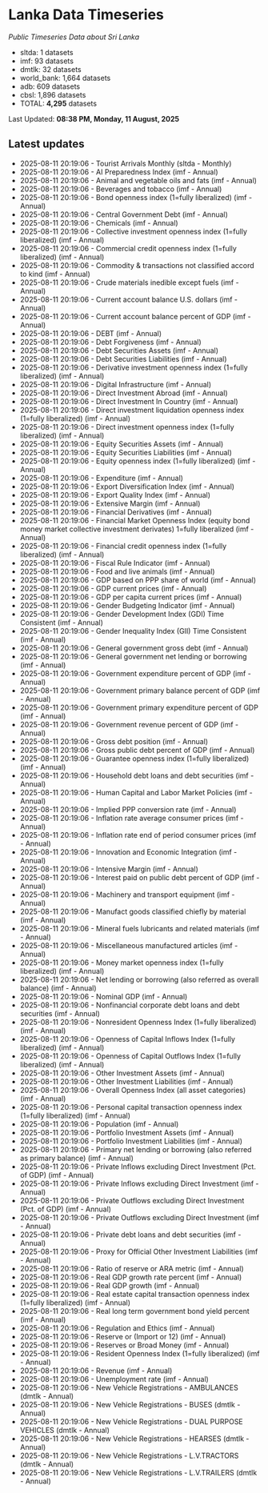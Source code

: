 # Lanka Data Timeseries
*Public Timeseries Data about Sri Lanka*

* sltda: 1 datasets
* imf: 93 datasets
* dmtlk: 32 datasets
* world_bank: 1,664 datasets
* adb: 609 datasets
* cbsl: 1,896 datasets
* TOTAL: **4,295** datasets

Last Updated: **08:38 PM, Monday, 11 August, 2025**

## Latest updates

* 2025-08-11 20:19:06 - Tourist Arrivals Monthly (sltda - Monthly)
* 2025-08-11 20:19:06 - AI Preparedness Index (imf - Annual)
* 2025-08-11 20:19:06 - Animal and vegetable oils and fats (imf - Annual)
* 2025-08-11 20:19:06 - Beverages and tobacco (imf - Annual)
* 2025-08-11 20:19:06 - Bond openness index (1=fully liberalized) (imf - Annual)
* 2025-08-11 20:19:06 - Central Government Debt (imf - Annual)
* 2025-08-11 20:19:06 - Chemicals (imf - Annual)
* 2025-08-11 20:19:06 - Collective investment openness index (1=fully liberalized) (imf - Annual)
* 2025-08-11 20:19:06 - Commercial credit openness index (1=fully liberalized) (imf - Annual)
* 2025-08-11 20:19:06 - Commodity & transactions not classified accord to kind (imf - Annual)
* 2025-08-11 20:19:06 - Crude materials inedible except fuels (imf - Annual)
* 2025-08-11 20:19:06 - Current account balance U.S. dollars (imf - Annual)
* 2025-08-11 20:19:06 - Current account balance percent of GDP (imf - Annual)
* 2025-08-11 20:19:06 - DEBT (imf - Annual)
* 2025-08-11 20:19:06 - Debt Forgiveness (imf - Annual)
* 2025-08-11 20:19:06 - Debt Securities Assets (imf - Annual)
* 2025-08-11 20:19:06 - Debt Securities Liabilities (imf - Annual)
* 2025-08-11 20:19:06 - Derivative investment openness index (1=fully liberalized) (imf - Annual)
* 2025-08-11 20:19:06 - Digital Infrastructure (imf - Annual)
* 2025-08-11 20:19:06 - Direct Investment Abroad (imf - Annual)
* 2025-08-11 20:19:06 - Direct Investment In Country (imf - Annual)
* 2025-08-11 20:19:06 - Direct investment liquidation openness index (1=fully liberalized) (imf - Annual)
* 2025-08-11 20:19:06 - Direct investment openness index (1=fully liberalized) (imf - Annual)
* 2025-08-11 20:19:06 - Equity Securities Assets (imf - Annual)
* 2025-08-11 20:19:06 - Equity Securities Liabilities (imf - Annual)
* 2025-08-11 20:19:06 - Equity openness index (1=fully liberalized) (imf - Annual)
* 2025-08-11 20:19:06 - Expenditure (imf - Annual)
* 2025-08-11 20:19:06 - Export Diversification Index (imf - Annual)
* 2025-08-11 20:19:06 - Export Quality Index (imf - Annual)
* 2025-08-11 20:19:06 - Extensive Margin (imf - Annual)
* 2025-08-11 20:19:06 - Financial Derivatives (imf - Annual)
* 2025-08-11 20:19:06 - Financial Market Openness Index (equity bond money market collective investment derivates) 1=fully liberalized (imf - Annual)
* 2025-08-11 20:19:06 - Financial credit openness index (1=fully liberalized) (imf - Annual)
* 2025-08-11 20:19:06 - Fiscal Rule Indicator (imf - Annual)
* 2025-08-11 20:19:06 - Food and live animals (imf - Annual)
* 2025-08-11 20:19:06 - GDP based on PPP share of world (imf - Annual)
* 2025-08-11 20:19:06 - GDP current prices (imf - Annual)
* 2025-08-11 20:19:06 - GDP per capita current prices (imf - Annual)
* 2025-08-11 20:19:06 - Gender Budgeting Indicator (imf - Annual)
* 2025-08-11 20:19:06 - Gender Development Index (GDI) Time Consistent (imf - Annual)
* 2025-08-11 20:19:06 - Gender Inequality Index (GII) Time Consistent (imf - Annual)
* 2025-08-11 20:19:06 - General government gross debt (imf - Annual)
* 2025-08-11 20:19:06 - General government net lending or borrowing (imf - Annual)
* 2025-08-11 20:19:06 - Government expenditure percent of GDP (imf - Annual)
* 2025-08-11 20:19:06 - Government primary balance percent of GDP (imf - Annual)
* 2025-08-11 20:19:06 - Government primary expenditure percent of GDP (imf - Annual)
* 2025-08-11 20:19:06 - Government revenue percent of GDP (imf - Annual)
* 2025-08-11 20:19:06 - Gross debt position (imf - Annual)
* 2025-08-11 20:19:06 - Gross public debt percent of GDP (imf - Annual)
* 2025-08-11 20:19:06 - Guarantee openness index (1=fully liberalized) (imf - Annual)
* 2025-08-11 20:19:06 - Household debt loans and debt securities (imf - Annual)
* 2025-08-11 20:19:06 - Human Capital and Labor Market Policies (imf - Annual)
* 2025-08-11 20:19:06 - Implied PPP conversion rate (imf - Annual)
* 2025-08-11 20:19:06 - Inflation rate average consumer prices (imf - Annual)
* 2025-08-11 20:19:06 - Inflation rate end of period consumer prices (imf - Annual)
* 2025-08-11 20:19:06 - Innovation and Economic Integration (imf - Annual)
* 2025-08-11 20:19:06 - Intensive Margin (imf - Annual)
* 2025-08-11 20:19:06 - Interest paid on public debt percent of GDP (imf - Annual)
* 2025-08-11 20:19:06 - Machinery and transport equipment (imf - Annual)
* 2025-08-11 20:19:06 - Manufact goods classified chiefly by material (imf - Annual)
* 2025-08-11 20:19:06 - Mineral fuels lubricants and related materials (imf - Annual)
* 2025-08-11 20:19:06 - Miscellaneous manufactured articles (imf - Annual)
* 2025-08-11 20:19:06 - Money market openness index (1=fully liberalized) (imf - Annual)
* 2025-08-11 20:19:06 - Net lending or borrowing (also referred as overall balance) (imf - Annual)
* 2025-08-11 20:19:06 - Nominal GDP (imf - Annual)
* 2025-08-11 20:19:06 - Nonfinancial corporate debt loans and debt securities (imf - Annual)
* 2025-08-11 20:19:06 - Nonresident Openness Index (1=fully liberalized) (imf - Annual)
* 2025-08-11 20:19:06 - Openness of Capital Inflows Index (1=fully liberalized) (imf - Annual)
* 2025-08-11 20:19:06 - Openness of Capital Outflows Index (1=fully liberalized) (imf - Annual)
* 2025-08-11 20:19:06 - Other Investment Assets (imf - Annual)
* 2025-08-11 20:19:06 - Other Investment Liabilities (imf - Annual)
* 2025-08-11 20:19:06 - Overall Openness Index (all asset categories) (imf - Annual)
* 2025-08-11 20:19:06 - Personal capital transaction openness index (1=fully liberalized) (imf - Annual)
* 2025-08-11 20:19:06 - Population (imf - Annual)
* 2025-08-11 20:19:06 - Portfolio Investment Assets (imf - Annual)
* 2025-08-11 20:19:06 - Portfolio Investment Liabilities (imf - Annual)
* 2025-08-11 20:19:06 - Primary net lending or borrowing (also referred as primary balance) (imf - Annual)
* 2025-08-11 20:19:06 - Private Inflows excluding Direct Investment (Pct. of GDP) (imf - Annual)
* 2025-08-11 20:19:06 - Private Inflows excluding Direct Investment (imf - Annual)
* 2025-08-11 20:19:06 - Private Outflows excluding Direct Investment (Pct. of GDP) (imf - Annual)
* 2025-08-11 20:19:06 - Private Outflows excluding Direct Investment (imf - Annual)
* 2025-08-11 20:19:06 - Private debt loans and debt securities (imf - Annual)
* 2025-08-11 20:19:06 - Proxy for Official Other Investment Liabilities (imf - Annual)
* 2025-08-11 20:19:06 - Ratio of reserve or ARA metric (imf - Annual)
* 2025-08-11 20:19:06 - Real GDP growth rate percent (imf - Annual)
* 2025-08-11 20:19:06 - Real GDP growth (imf - Annual)
* 2025-08-11 20:19:06 - Real estate capital transaction openness index (1=fully liberalized) (imf - Annual)
* 2025-08-11 20:19:06 - Real long term government bond yield percent (imf - Annual)
* 2025-08-11 20:19:06 - Regulation and Ethics (imf - Annual)
* 2025-08-11 20:19:06 - Reserve or (Import or 12) (imf - Annual)
* 2025-08-11 20:19:06 - Reserves or Broad Money (imf - Annual)
* 2025-08-11 20:19:06 - Resident Openness Index (1=fully liberalized) (imf - Annual)
* 2025-08-11 20:19:06 - Revenue (imf - Annual)
* 2025-08-11 20:19:06 - Unemployment rate (imf - Annual)
* 2025-08-11 20:19:06 - New Vehicle Registrations - AMBULANCES (dmtlk - Annual)
* 2025-08-11 20:19:06 - New Vehicle Registrations - BUSES (dmtlk - Annual)
* 2025-08-11 20:19:06 - New Vehicle Registrations - DUAL PURPOSE VEHICLES (dmtlk - Annual)
* 2025-08-11 20:19:06 - New Vehicle Registrations - HEARSES (dmtlk - Annual)
* 2025-08-11 20:19:06 - New Vehicle Registrations - L.V.TRACTORS (dmtlk - Annual)
* 2025-08-11 20:19:06 - New Vehicle Registrations - L.V.TRAILERS (dmtlk - Annual)